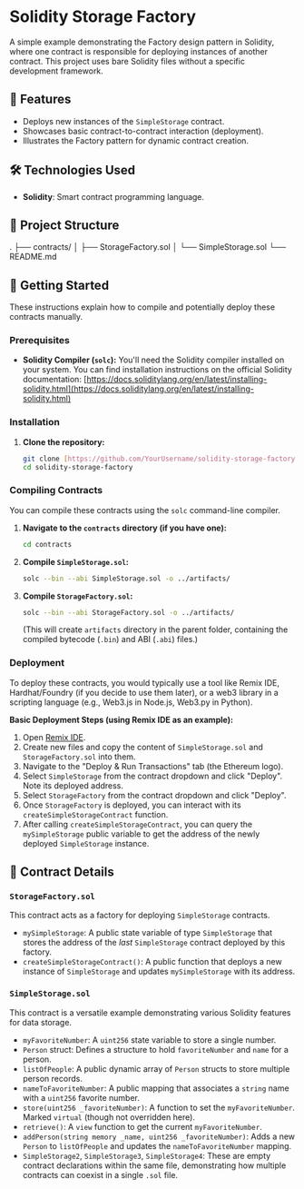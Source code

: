 # Solidity Storage Factory

A simple example demonstrating the Factory design pattern in Solidity, where one contract is responsible for deploying instances of another contract. This project uses bare Solidity files without a specific development framework.

## 🌟 Features

* Deploys new instances of the `SimpleStorage` contract.
* Showcases basic contract-to-contract interaction (deployment).
* Illustrates the Factory pattern for dynamic contract creation.

## 🛠️ Technologies Used

* **Solidity**: Smart contract programming language.

## 📁 Project Structure
.
├── contracts/
│   ├── StorageFactory.sol
│   └── SimpleStorage.sol
└── README.md

## 🚀 Getting Started

These instructions explain how to compile and potentially deploy these contracts manually.

### Prerequisites

* **Solidity Compiler (`solc`):** You'll need the Solidity compiler installed on your system. You can find installation instructions on the official Solidity documentation: [https://docs.soliditylang.org/en/latest/installing-solidity.html](https://docs.soliditylang.org/en/latest/installing-solidity.html)

### Installation

1.  **Clone the repository:**
    ```bash
    git clone [https://github.com/YourUsername/solidity-storage-factory.git](https://github.com/YourUsername/solidity-storage-factory.git)
    cd solidity-storage-factory
    ```

### Compiling Contracts

You can compile these contracts using the `solc` command-line compiler.

1.  **Navigate to the `contracts` directory (if you have one):**
    ```bash
    cd contracts
    ```
2.  **Compile `SimpleStorage.sol`:**
    ```bash
    solc --bin --abi SimpleStorage.sol -o ../artifacts/
    ```
3.  **Compile `StorageFactory.sol`:**
    ```bash
    solc --bin --abi StorageFactory.sol -o ../artifacts/
    ```
    (This will create `artifacts` directory in the parent folder, containing the compiled bytecode (`.bin`) and ABI (`.abi`) files.)

### Deployment

To deploy these contracts, you would typically use a tool like Remix IDE, Hardhat/Foundry (if you decide to use them later), or a web3 library in a scripting language (e.g., Web3.js in Node.js, Web3.py in Python).

**Basic Deployment Steps (using Remix IDE as an example):**

1.  Open [Remix IDE](https://remix.ethereum.org/).
2.  Create new files and copy the content of `SimpleStorage.sol` and `StorageFactory.sol` into them.
3.  Navigate to the "Deploy & Run Transactions" tab (the Ethereum logo).
4.  Select `SimpleStorage` from the contract dropdown and click "Deploy". Note its deployed address.
5.  Select `StorageFactory` from the contract dropdown and click "Deploy".
6.  Once `StorageFactory` is deployed, you can interact with its `createSimpleStorageContract` function.
7.  After calling `createSimpleStorageContract`, you can query the `mySimpleStorage` public variable to get the address of the newly deployed `SimpleStorage` instance.

## 📝 Contract Details

### `StorageFactory.sol`

This contract acts as a factory for deploying `SimpleStorage` contracts.

* `mySimpleStorage`: A public state variable of type `SimpleStorage` that stores the address of the *last* `SimpleStorage` contract deployed by this factory.
* `createSimpleStorageContract()`: A public function that deploys a new instance of `SimpleStorage` and updates `mySimpleStorage` with its address.

### `SimpleStorage.sol`

This contract is a versatile example demonstrating various Solidity features for data storage.

* `myFavoriteNumber`: A `uint256` state variable to store a single number.
* `Person` struct: Defines a structure to hold `favoriteNumber` and `name` for a person.
* `listOfPeople`: A public dynamic array of `Person` structs to store multiple person records.
* `nameToFavoriteNumber`: A public mapping that associates a `string` name with a `uint256` favorite number.
* `store(uint256 _favoriteNumber)`: A function to set the `myFavoriteNumber`. Marked `virtual` (though not overridden here).
* `retrieve()`: A `view` function to get the current `myFavoriteNumber`.
* `addPerson(string memory _name, uint256 _favoriteNumber)`: Adds a new `Person` to `listOfPeople` and updates the `nameToFavoriteNumber` mapping.
* `SimpleStorage2`, `SimpleStorage3`, `SimpleStorage4`: These are empty contract declarations within the same file, demonstrating how multiple contracts can coexist in a single `.sol` file.
